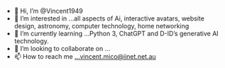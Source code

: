 - 👋 Hi, I’m @Vincent1949
- 👀 I’m interested in ...all aspects of Ai, interactive avatars, website design, astronomy, computer technology, home networking
- 🌱 I’m currently learning ...Python 3, ChatGPT and D-ID’s generative AI technology.
- 💞️ I’m looking to collaborate on ...
- 📫 How to reach me ...vincent.mico@iinet.net.au

<!---
Vincent1949/Vincent1949 is a ✨ special ✨ repository because its `README.md` (this file) appears on your GitHub profile.
You can click the Preview link to take a look at your changes.
--->
